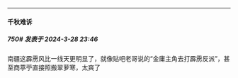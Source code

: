 ﻿
*****

####  千秋难诉  
##### 750#       发表于 2024-3-28 23:46

南疆这霹雳风比一线天更明显了，就像贴吧老哥说的“金庸主角去打霹雳反派”，甚至商葶苧直接照搬翠萝寒，太爽了

